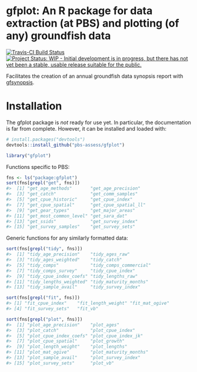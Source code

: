 # gfplot: An R package for data extraction (at PBS) and plotting (of any) groundfish data

[![Travis-CI Build
Status](https://travis-ci.org/pbs-assess/gfplot.svg?branch=master)](https://travis-ci.org/pbs-assess/gfplot)
[![Project Status: WIP - Initial development is in progress, but there
has not yet been a stable, usable release suitable for the
public.](http://www.repostatus.org/badges/latest/wip.svg)](http://www.repostatus.org/#wip)

Facilitates the creation of an annual groundfish data synopsis report
with [gfsynopsis](https://github.com/pbs-assess/gfsynopsis).

# Installation

The gfplot package is *not* ready for use yet. In particular, the
documentation is far from complete. However, it can be installed and
loaded with:

``` r
# install.packages("devtools")
devtools::install_github("pbs-assess/gfplot")
```

``` r
library("gfplot")
```

Functions specific to PBS:

``` r
fns <- ls("package:gfplot")
sort(fns[grepl("get", fns)])
#>  [1] "get_age_methods"       "get_age_precision"    
#>  [3] "get_catch"             "get_comm_samples"     
#>  [5] "get_cpue_historic"     "get_cpue_index"       
#>  [7] "get_cpue_spatial"      "get_cpue_spatial_ll"  
#>  [9] "get_gear_types"        "get_major_areas"      
#> [11] "get_most_common_level" "get_sara_dat"         
#> [13] "get_ssids"             "get_survey_index"     
#> [15] "get_survey_samples"    "get_survey_sets"
```

Generic functions for any similarly formatted data:

``` r
sort(fns[grepl("tidy", fns)])
#>  [1] "tidy_age_precision"    "tidy_ages_raw"        
#>  [3] "tidy_ages_weighted"    "tidy_catch"           
#>  [5] "tidy_comps"            "tidy_comps_commercial"
#>  [7] "tidy_comps_survey"     "tidy_cpue_index"      
#>  [9] "tidy_cpue_index_coefs" "tidy_lengths_raw"     
#> [11] "tidy_lengths_weighted" "tidy_maturity_months" 
#> [13] "tidy_sample_avail"     "tidy_survey_index"
```

``` r
sort(fns[grepl("fit", fns)])
#> [1] "fit_cpue_index"    "fit_length_weight" "fit_mat_ogive"    
#> [4] "fit_survey_sets"   "fit_vb"
```

``` r
sort(fns[grepl("plot", fns)])
#>  [1] "plot_age_precision"    "plot_ages"            
#>  [3] "plot_catch"            "plot_cpue_index"      
#>  [5] "plot_cpue_index_coefs" "plot_cpue_index_jk"   
#>  [7] "plot_cpue_spatial"     "plot_growth"          
#>  [9] "plot_length_weight"    "plot_lengths"         
#> [11] "plot_mat_ogive"        "plot_maturity_months" 
#> [13] "plot_sample_avail"     "plot_survey_index"    
#> [15] "plot_survey_sets"      "plot_vb"
```
